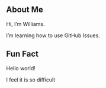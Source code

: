 ## About Me
Hi, I’m Williams.

I’m learning how to use GitHub Issues.

## Fun Fact
Hello world!

I feel it is so difficult